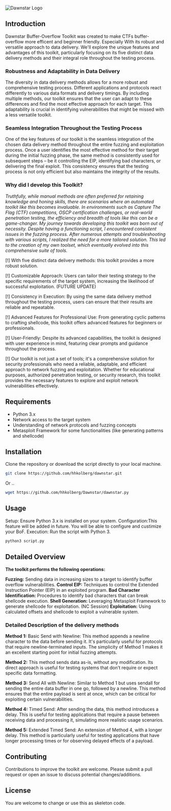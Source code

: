![Dawnstar Logo](https://raw.githubusercontent.com/hhkolberg/Dawnstar/a1506e2704194520ba6aa562a0700218c51132b9/Dawnstar_logo.png)


## Introduction

Dawnstar Buffer-Overflow Toolkit was created to make CTFs buffer-overflow more efficent and beginner friendly. Especially With its robust and versatile approach to data delivery. We'll explore the unique features and advantages of this toolkit, particularly focusing on its five distinct data delivery methods and their integral role throughout the testing process.

### Robustness and Adaptability in Data Delivery
The diversity in data delivery methods allows for a more robust and comprehensive testing process. Different applications and protocols react differently to various data formats and delivery timings. By including multiple methods, our toolkit ensures that the user can adapt to these differences and find the most effective approach for each target. This adaptability is crucial in identifying vulnerabilities that might be missed with a less versatile toolkit.

### Seamless Integration Throughout the Testing Process
One of the key features of our toolkit is the seamless integration of the chosen data delivery method throughout the entire fuzzing and exploitation process. Once a user identifies the most effective method for their target during the initial fuzzing phase, the same method is consistently used for subsequent steps – be it controlling the EIP, identifying bad characters, or delivering the final exploit. This consistency ensures that the testing process is not only efficient but also maintains the integrity of the results.

### Why did I develop this Toolkit?

*Truthfully, while manual methods are often preferred for retaining knowledge and honing skills, there are scenarios where an automated toolkit like this becomes invaluable. In environments such as Capture The Flag (CTF) competitions, OSCP certification challenges, or real-world penetration testing, the efficiency and breadth of tools like this can be a game-changer. My journey towards developing this toolkit was born out of necessity. Despite having a functioning script, I encountered consistent issues in the fuzzing process. After numerous attempts and troubleshooting with various scripts, I realized the need for a more tailored solution. This led to the creation of my own toolset, which eventually evolved into this comprehensive suite of tools.*

[!] With five distinct data delivery methods: this toolkit provides a more robust solution.

[!] Customizable Approach: Users can tailor their testing strategy to the specific requirements of the target system, increasing the likelihood of successful exploitation. (FUTURE UPDATE)

[!] Consistency in Execution: By using the same data delivery method throughout the testing process, users can ensure that their results are reliable and repeatable.

[!] Advanced Features for Professional Use: From generating cyclic patterns to crafting shellcode, this toolkit offers advanced features for beginners or professionals.

[!] User-Friendly: Despite its advanced capabilities, the toolkit is designed with user experience in mind, featuring clear prompts and guidance throughout the process.

[!] Our toolkit is not just a set of tools; it's a comprehensive solution for security professionals who need a reliable, adaptable, and efficient approach to network fuzzing and exploitation. Whether for educational purposes, authorized penetration testing, or security research, this toolkit provides the necessary features to explore and exploit network vulnerabilities effectively.

## Requirements

- Python 3.x
- Network access to the target system
- Understanding of network protocols and fuzzing concepts
- Metasploit Framework for some functionalities (like generating patterns and shellcode)

## Installation

Clone the repository or download the script directly to your local machine.

```bash
git clone https://github.com/hhkolberg/dawnstar.git
```

Or ..

```bash
wget https://github.com/hhkolberg/Dawnstar/dawnstar.py
```

## Usage

Setup: Ensure Python 3.x is installed on your system.
Configuration:This feature will be added in future. You will be able to configure and custimize your BoF.
Execution: Run the script with Python 3.

```bash
python3 script.py
```

## Detailed Overview

**The toolkit performs the following operations:**

**Fuzzing:** Sending data in increasing sizes to a target to identify buffer overflow vulnerabilities. 
**Control EIP:** Techniques to control the Extended Instruction Pointer (EIP) in an exploited program. 
**Bad Character Identification:** Procedures to identify bad characters that can break shellcode execution.
**Shell Generation:** Leveraging Metasploit Framework to generate shellcode for exploitation. (NC Session)
**Exploitation:** Using calculated offsets and shellcode to exploit a vulnerable system.

### Detailed Description of the delivery methods

**Method 1:** Basic Send with Newline: This method appends a newline character to the data before sending it. It's particularly useful for protocols that require newline-terminated inputs. The simplicity of Method 1 makes it an excellent starting point for initial fuzzing attempts.

**Method 2:** This method sends data as-is, without any modification. Its direct approach is useful for testing systems that don’t require or expect specific data formatting.

**Method 3:** Send All with Newline: Similar to Method 1 but uses sendall for sending the entire data buffer in one go, followed by a newline. This method ensures that the entire payload is sent at once, which can be critical for exploiting certain vulnerabilities.

**Method 4:** Timed Send: After sending the data, this method introduces a delay. This is useful for testing applications that require a pause between receiving data and processing it, simulating more realistic usage scenarios.

**Method 5:** Extended Timed Send: An extension of Method 4, with a longer delay. This method is particularly useful for testing applications that have longer processing times or for observing delayed effects of a payload.



## Contributing
Contributions to improve the toolkit are welcome. Please submit a pull request or open an issue to discuss potential changes/additions.

## License
You are welcome to change or use this as skeleton code.


